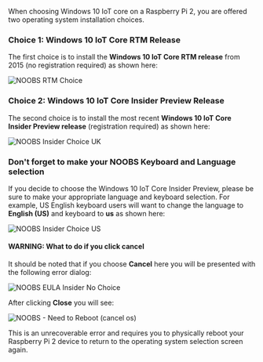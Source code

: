 When choosing Windows 10 IoT core on a Raspberry Pi 2, you are offered two operating system installation choices. 

### Choice 1: Windows 10 IoT Core RTM Release

The first choice is to install the **Windows 10 IoT Core RTM release** from 2015 (no registration required) as shown here:

![NOOBS RTM Choice]({{site.baseurl}}/images/noobs/noobs-choice-rtm.jpg)

### Choice 2: Windows 10 IoT Core Insider Preview Release 

The second choice is to install the most recent **Windows 10 IoT Core Insider Preview release** (registration required) as shown here:

![NOOBS Insider Choice UK]({{site.baseurl}}/images/noobs/noobs-insider-choice-uk.jpg)

### Don't forget to make your NOOBS Keyboard and Language selection

If you decide to choose the Windows 10 IoT Core Insider Preview, please be sure to make your appropriate language and keyboard selection. For example, US English keyboard users will want to change the language to **English (US)** and keyboard to **us** as shown here:

![NOOBS Insider Choice US]({{site.baseurl}}/images/noobs/noobs-insider-choice-us.jpg)

#### **WARNING:** What to do if you click cancel

It should be noted that if you choose **Cancel** here you will be presented with the following error dialog:

![NOOBS EULA Insider No Choice]({{site.baseurl}}/images/noobs/noobs-eula-insider-no-choice.jpg)

After clicking **Close** you will see:

![NOOBS - Need to Reboot (cancel os)]({{site.baseurl}}/images/noobs/noobs-need-to-eboot-cancel-os.jpg)

This is an unrecoverable error and requires you to physically reboot your Raspberry Pi 2 device to return to the operating system selection screen again.